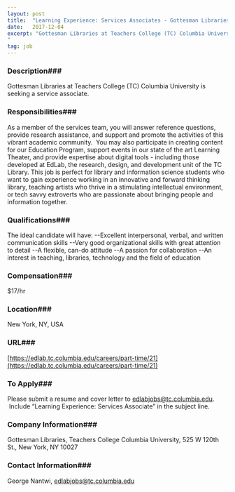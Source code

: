 ```yaml
---
layout: post
title:  "Learning Experience: Services Associates - Gottesman Libraries, Teachers College Columbia University"
date:   2017-12-04
excerpt: "Gottesman Libraries at Teachers College (TC) Columbia University is seeking a service associate. 
"
tag: job
---
```


### Description###

Gottesman Libraries at Teachers College (TC) Columbia University is seeking a service associate. 



### Responsibilities###

As a member of the services team, you will answer reference questions, provide research assistance, and support and promote the activities of this vibrant academic community.  You may also participate in creating content for our Education Program, support events in our state of the art Learning Theater, and provide expertise about digital tools - including those developed at EdLab, the research, design, and development unit of the TC Library. This job is perfect for library and information science students who want to gain experience working in an innovative and forward thinking library, teaching artists who thrive in a stimulating intellectual environment, or tech savvy extroverts who are passionate about bringing people and information together.



### Qualifications###

The ideal candidate will have:
--Excellent interpersonal, verbal, and written communication skills
--Very good organizational skills with great attention to detail
--A flexible, can-do attitude
--A passion for collaboration
--An interest in teaching, libraries, technology and the field of education


### Compensation###

$17/hr


### Location###

New York, NY, USA


### URL###

[https://edlab.tc.columbia.edu/careers/part-time/21](https://edlab.tc.columbia.edu/careers/part-time/21)

### To Apply###

Please submit a resume and cover letter to edlabjobs@tc.columbia.edu.  Include “Learning Experience: Services Associate” in the subject line.


### Company Information###

Gottesman Libraries, Teachers College Columbia University, 525 W 120th St., New York, NY 10027


### Contact Information###

George Nantwi, edlabjobs@tc.columbia.edu

